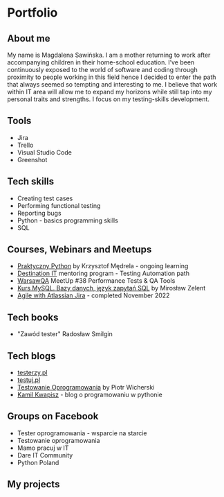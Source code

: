 # Portfolio
## About me
My name is Magdalena Sawińska. I am a mother returning to work after accompanying children in their home-school education. I’ve been continuously exposed to the world of software and coding through proximity to people working in this field hence I decided to enter the path that always seemed so tempting and interesting to me. I believe that work within IT area will allow me to expand my horizons while still tap into my personal traits and strengths. I focus on my testing-skills development.
## Tools
* Jira
* Trello
* Visual Studio Code
* Greenshot
## Tech skills
* Creating test cases
* Performing functional testing
* Reporting bugs
* Python - basics programming skills
* SQL
## Courses, Webinars and Meetups
* [Praktyczny Python](https://praktycznypython.pl/) by Krzysztof Mędrela - ongoing learning
* [Destination IT](https://mamopracuj.pl/destination-it-twoja-trampolina-do-nowej-sciezki-kariery-ruszaja-zapisy/) mentoring program - Testing Automation path
* [WarsawQA](https://www.meetup.com/en-AU/warszawqa/events/289709117/) MeetUp #38 Performance Tests & QA Tools
* [Kurs MySQL. Bazy danych, język zapytań SQL](https://miroslawzelent.pl/kurs-mysql/) by Mirosław Zelent
* [Agile with Atlassian Jira](https://www.coursera.org/learn/agile-atlassian-jira/home/week/1) - completed November 2022
## Tech books
* "Zawód tester" Radosław Smilgin
## Tech blogs
* [testerzy.pl](https://testerzy.pl/)
* [testuj.pl](https://testuj.pl/blog/)
* [Testowanie Oprogramowania](https://pwicherski.gitbook.io/testowanie-oprogramowania/) by Piotr Wicherski
* [Kamil Kwapisz](https://kamil.kwapisz.pl/category/python/nauka-podstaw-pythona/) - blog o programowaniu w pythonie
## Groups on Facebook
* Tester oprogramowania - wsparcie na starcie
* Testowanie oprogramowania
* Mamo pracuj w IT
* Dare IT Community
* Python Poland
## My projects
